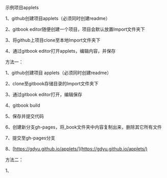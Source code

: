 示例项目applets

1、github创建项目applets（必须同时创建readme）

2、gitbook editor随便创建一个项目，项目会默认放置Import文件夹下

3、将github上项目clone至本地Import文件夹下

4、通过gitbook editor打开applets，编辑内容，并保存

方法一：

1、github创建项目 applets（必须同时创建readme）

2、clone至gitbook存储目录的Import文件夹下

3、通过gitbook editor打开，编辑保存

4、gitbook build

5、保存并提交代码

6、创建新分支gh-pages，将\_book文件夹中内容复制出来，删除其它所有文件

7、提交至gh-pages分支

8、[https://gdyu.github.io/applets/](https://gdyu.github.io/applets/)

方法二：

1、

